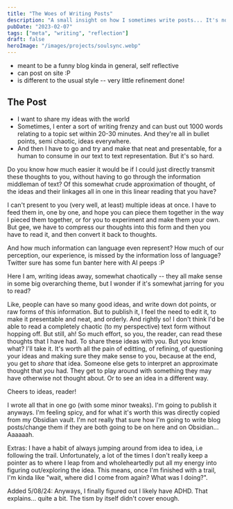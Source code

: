 ```yaml
---
title: "The Woes of Writing Posts"
description: "A small insight on how I sometimes write posts... It's not very chronological!!"
pubDate: "2023-02-07"
tags: ["meta", "writing", "reflection"]
draft: false
heroImage: "/images/projects/soulsync.webp"
---
```


- meant to be a funny blog kinda in general, self reflective
- can post on site :P 
- is different to the usual style -- very little refinement done!



## The Post
- I want to share my ideas with the world
- Sometimes, I enter a sort of writing frenzy and can bust out 1000 words relating to a topic set within 20-30 minutes. And they're all in bullet points, semi chaotic, ideas everywhere.
- And then I have to go and try and make that neat and presentable, for a human to consume in our text to text representation. But it's so hard.

Do you know how much easier it would be if I could just directly transmit these thoughts to you, without having to go through the information middleman of text? Of this somewhat crude approximation of thought, of the ideas and their linkages all in one in this linear reading that you have?

I can't present to you (very well, at least) multiple ideas at once. I have to feed them in, one by one, and hope you can piece them together in the way I pieced them together, or for you to experiment and make them your own. But gee, we have to compress our thoughts into this form and then you have to read it, and then convert it back to thoughts.

And how much information can language even represent? How much of  our perception, our experience, is missed by the information loss of language? Twitter sure has some fun banter here with AI peeps :P

Here I am, writing ideas away, somewhat chaotically -- they all make sense in some big overarching theme, but I wonder if it's somewhat jarring for you to read? 

Like, people can have so many good ideas, and write down dot points, or raw forms of this information. But to publish it, I feel the need to edit it, to make it presentable and neat, and orderly. And rightly so! I don't think I'd be able to read a completely chaotic (to my perspective) text form without hopping off. But still, ah! So much effort, so you, the reader, can read these thoughts that I have had. To share these ideas with you. But you know what? I'll take it. It's worth all the pain of editting, of refining, of questioning your ideas and making sure they make sense to you, because at the end, you get to *share* that idea. Someone else gets to interpret an approximate thought that *you* had. They get to play around with something they may have otherwise not thought about. Or to see an idea in a different way.

Cheers to ideas, reader!

I wrote all that in one go (with some minor tweaks). I'm going to publish it anyways. I'm feeling spicy, and for what it's worth this was directly copied from my Obsidian vault. I'm not really that sure how I'm going to write blog posts/change them if they are both going to be on here and on Obsidian... Aaaaaah.

Extras: 
I have a habit of always jumping around from idea to idea, i.e following the trail. Unfortunately, a lot of the times I don't really keep a pointer as to where I leap from and wholeheartedly put all my energy into figuring out/exploring the idea. This means, once I'm finished with a trail, I'm kinda like "wait, where did I come from again? What was I doing?".

Added 5/08/24: Anyways, I finally figured out I likely have ADHD. That explains... quite a bit. The tism by itself didn't cover enough.